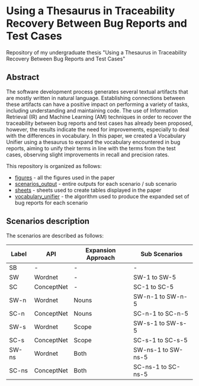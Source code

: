 # Using a Thesaurus in Traceability Recovery Between Bug Reports and Test Cases

Repository of my undergraduate thesis "Using a Thesaurus in Traceability Recovery Between Bug Reports and Test Cases"

## Abstract

The software development process generates several textual artifacts that are mostly written in natural language. Establishing connections between these artifacts can have a positive impact on performing a variety of tasks, including understanding and maintaining code. The use of Information Retrieval (IR) and Machine Learning (AM) techniques in order to recover the traceability between bug reports and test cases has already been proposed, however, the results indicate the need for improvements, especially to deal with the differences in vocabulary. In this paper, we created a Vocabulary Unifier using a thesaurus to expand the vocabulary encountered in bug reports, aiming to unify their terms in line with the terms from the test cases, observing  slight improvements in recall and precision rates.

This repository is organized as follows:

  - [figures] - all the figures used in the paper
  - [scenarios_output] - entire outputs for each scenario / sub scenario
  - [sheets] - sheets used to create tables displayed in the paper
  - [vocabulary_unifier] - the algorithm used to produce the expanded set of bug reports for each scenario

## Scenarios description

The scenarios are described as follows:

| Label | API | Expansion Approach | Sub Scenarios |
| ------ | ------ | ------ | ------ |
| SB | - | - | - |
| SW | Wordnet | - | SW-1 to SW-5 |
| SC | ConceptNet | - | SC-1 to SC-5 |
| SW-n | Wordnet | Nouns | SW-n-1 to SW-n-5 |
| SC-n | ConceptNet | Nouns | SC-n-1 to SC-n-5 |
| SW-s | Wordnet | Scope | SW-s-1 to SW-s-5 |
| SC-s | ConceptNet | Scope | SC-s-1 to SC-s-5 |
| SW-ns | Wordnet | Both | SW-ns-1 to SW-ns-5 |
| SC-ns | ConceptNet | Both | SC-ns-1 to SC-ns-5 |

[figures]: <https://github.com/victorrborges/thesaurus-traceability-study/tree/main/figures>
[scenarios_output]: <https://github.com/victorrborges/thesaurus-traceability-study/tree/main/scenarios_output>
[sheets]: <https://github.com/victorrborges/thesaurus-traceability-study/tree/main/sheets>
[vocabulary_unifier]: <https://github.com/victorrborges/thesaurus-traceability-study/tree/main/vocabulary_unifier>
